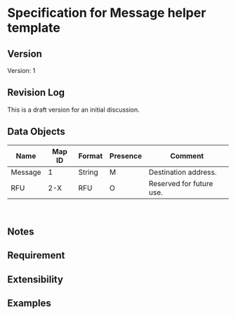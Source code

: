 # Specification for Message helper template
## Version
Version: 1
<br>

## Revision Log
This is a draft version for an initial discussion.
<br>

## Data Objects
| Name | Map ID | Format | Presence | Comment |
| ---- | ------ | ------ | -------- | ------- |
| Message | 1 | String | M | Destination address.|
| RFU | 2-X | RFU | O | Reserved for future use. |
<br>


## Notes
## Requirement
## Extensibility
## Examples
